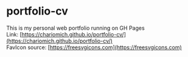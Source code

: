 # portfolio-cv
This is my personal web portfolio running on GH Pages <br>
Link: [https://chariomich.github.io/portfolio-cv/](https://chariomich.github.io/portfolio-cv/) <br>
FavIcon source: [https://freesvgicons.com](https://freesvgicons.com)
